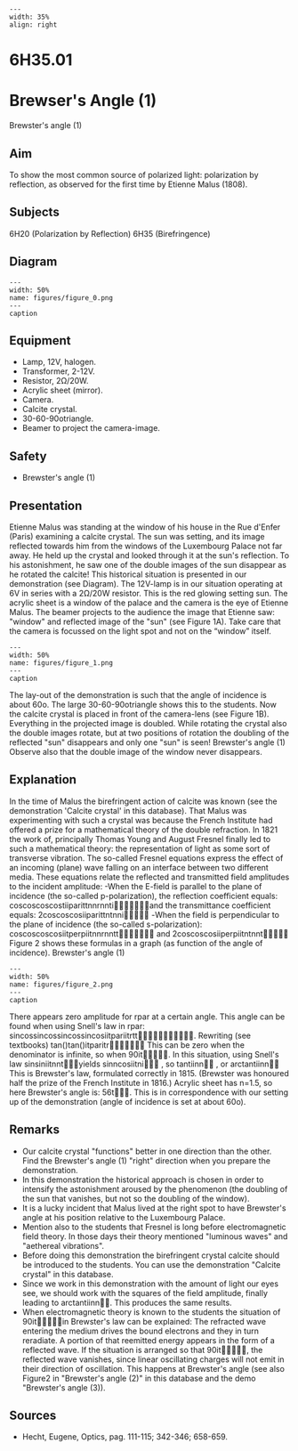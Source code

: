 
```{figure} /figures/busy.png
---
width: 35%
align: right
```
# 6H35.01 
  # Brewser's Angle (1) 
 Brewster's angle (1)   
  
## Aim   
 To show the most common source of polarized light: polarization by reflection, as observed for the first time by Etienne Malus (1808).    
  
## Subjects   
 6H20 (Polarization by Reflection) 6H35 (Birefringence)   
  
## Diagram   
    
```{figure} figures/figure_0.png  
---  
width: 50%  
name: figures/figure_0.png  
---  
caption  
``` 
    
  
## Equipment   
 
 *  Lamp, 12V, halogen. 
 *  Transformer, 2-12V. 
 *  Resistor, 2Ω/20W. 
 *  Acrylic sheet (mirror). 
 *  Camera. 
 *  Calcite crystal. 
 *  30-60-90otriangle. 
 *  Beamer to project the camera-image.   
  
## Safety   
 
 *   Brewster's angle (1)
    
  
## Presentation   
 Etienne Malus was standing at the window of his house in the Rue d'Enfer (Paris) examining a calcite crystal. The sun was setting, and its image reflected towards him from the windows of the Luxembourg Palace not far away. He held up the crystal and looked through it at the sun's reflection. To his astonishment, he saw one of the double images of the sun disappear as he rotated the calcite! This historical situation is presented in our demonstration (see Diagram). The 12V-lamp is in our situation operating at 6V in series with a 2Ω/20W resistor. This is the red glowing setting sun. The acrylic sheet is a window of the palace and the camera is the eye of Etienne Malus. The beamer projects to the audience the image that Etienne saw: "window" and reflected image of the "sun" (see Figure 1A). Take care that the camera is focussed on the light spot and not on the “window” itself.     
```{figure} figures/figure_1.png  
---  
width: 50%  
name: figures/figure_1.png  
---  
caption  
``` 
 The lay-out of the demonstration is such that the angle of incidence is about 60o. The large 30-60-90otriangle shows this to the students. Now the calcite crystal is placed in front of the camera-lens (see Figure 1B). Everything in the projected image is doubled. While rotating the crystal also the double images rotate, but at two positions of rotation the doubling of the reflected "sun" disappears and only one "sun" is seen! Brewster's angle (1)  Observe also that the double image of the window never disappears.    
  
## Explanation   
 In the time of Malus the birefringent action of calcite was known (see the demonstration 'Calcite crystal' in this database). That Malus was experimenting with such a crystal was because the French Institute had offered a prize for a mathematical theory of the double refraction. In 1821 the work of, principally Thomas Young and August Fresnel finally led to such a mathematical theory: the representation of light as some sort of transverse vibration. The so-called Fresnel equations express the effect of an incoming (plane) wave falling on an interface between two different media. These equations relate the reflected and transmitted field amplitudes to the incident amplitude: -When the E-field is parallel to the plane of incidence (the so-called p-polarization), the reflection coefficient equals: coscoscoscostiiparittnnrnntiand the transmittance coefficient equals: 2coscoscosiiparittntnni -When the field is perpendicular to the plane of incidence (the so-called s-polarization): coscoscoscosiitperpiitnnrnntt and 2coscoscosiiperpiitntnnt Figure 2 shows these formulas in a graph (as function of the angle of incidence).   Brewster's angle (1)   
```{figure} figures/figure_2.png  
---  
width: 50%  
name: figures/figure_2.png  
---  
caption  
``` 
 There appears zero amplitude for rpar at a certain angle. This angle can be found when using Snell's law in rpar: sincossincossincossincosiitpariitrtt. Rewriting (see textbooks) tan()tan()itparitr This can be zero when the denominator is infinite, so when 90it. In this situation, using Snell's law sinsiniitnntyields sinncosiitni , so tantiinn , or arctantiinn This is Brewster's law, formulated correctly in 1815. (Brewster was honoured half the prize of the French Institute in 1816.)  Acrylic sheet has n=1.5, so here Brewster's angle is: 56t. This is in correspondence with our setting up of the demonstration (angle of incidence is set at about 60o).    
  
## Remarks   
 
 *  Our calcite crystal "functions" better in one direction than the other. Find the Brewster's angle (1)  "right" direction when you prepare the demonstration. 
 *  In this demonstration the historical approach is chosen in order to intensify the astonishment aroused by the phenomenon (the doubling of the sun that vanishes, but not so the doubling of the window). 
 *  It is a lucky incident that Malus lived at the right spot to have Brewster's angle at his position relative to the Luxembourg Palace. 
 *  Mention also to the students that Fresnel is long before electromagnetic field theory. In those days their theory mentioned "luminous waves" and "aethereal vibrations". 
 *  Before doing this demonstration the birefringent crystal calcite should be introduced to the students. You can use the demonstration "Calcite crystal" in this database. 
 *  Since we work in this demonstration with the amount of light our eyes see, we should work with the squares of the field amplitude, finally leading to arctantiinn. This produces the same results. 
 *  When electromagnetic theory is known to the students the situation of 90itin Brewster's law can be explained: The refracted wave entering the medium drives the bound electrons and they in turn reradiate. A portion of that reemitted energy appears in the form of a reflected wave. If the situation is arranged so that 90it, the reflected wave vanishes, since linear oscillating charges will not emit in their direction of oscillation. This happens at Brewster's angle (see also Figure2 in "Brewster's angle (2)" in this database and the demo "Brewster's angle (3)).
   
  
## Sources   
 
 *  Hecht, Eugene, Optics, pag. 111-115; 342-346; 658-659.
  